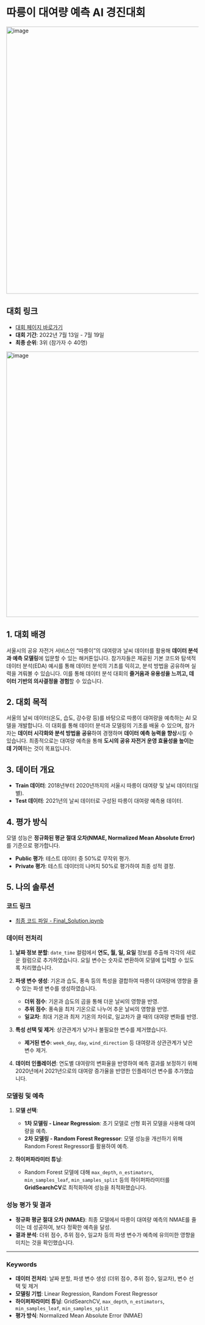 # 따릉이 대여량 예측 AI 경진대회

<img width="699" alt="image" src="https://github.com/user-attachments/assets/aa270eda-336e-432a-9aa5-656de2c92f1a">

## 대회 링크
- [대회 페이지 바로가기](https://dacon.io/competitions/open/235939/overview/description)
- **대회 기간**: 2022년 7월 13일 - 7월 19일
- **최종 순위**: 3위 (참가자 수 40명)
<img width="695" alt="image" src="https://github.com/user-attachments/assets/4d1ebabd-2838-4153-b08b-0cfc6c55307c">

## 1. 대회 배경
서울시의 공유 자전거 서비스인 “따릉이”의 대여량과 날씨 데이터를 활용해 **데이터 분석과 예측 모델링**에 입문할 수 있는 해커톤입니다. 참가자들은 제공된 기본 코드와 탐색적 데이터 분석(EDA) 예시를 통해 데이터 분석의 기초를 익히고, 분석 방법을 공유하며 실력을 겨뤄볼 수 있습니다. 이를 통해 데이터 분석 대회의 **즐거움과 유용성을 느끼고, 데이터 기반의 의사결정을 경험**할 수 있습니다.

## 2. 대회 목적
서울의 날씨 데이터(온도, 습도, 강수량 등)를 바탕으로 따릉이 대여량을 예측하는 AI 모델을 개발합니다. 이 대회를 통해 데이터 분석과 모델링의 기초를 배울 수 있으며, 참가자는 **데이터 시각화와 분석 방법을 공유**하여 경쟁하며 **데이터 예측 능력을 향상**시킬 수 있습니다. 최종적으로는 대여량 예측을 통해 **도시의 공유 자전거 운영 효율성을 높이는 데 기여**하는 것이 목표입니다.

## 3. 데이터 개요
- **Train 데이터**: 2018년부터 2020년까지의 서울시 따릉이 대여량 및 날씨 데이터(일별).
- **Test 데이터**: 2021년의 날씨 데이터로 구성된 따릉이 대여량 예측용 데이터.

## 4. 평가 방식
모델 성능은 **정규화된 평균 절대 오차(NMAE, Normalized Mean Absolute Error)** 를 기준으로 평가합니다.
- **Public 평가**: 테스트 데이터 중 50%로 무작위 평가.
- **Private 평가**: 테스트 데이터의 나머지 50%로 평가하여 최종 성적 결정. 

## 5. 나의 솔루션

### 코드 링크
- [최종 코드 파일 - Final_Solution.ipynb](./code/Final_Submission.ipynb)

### 데이터 전처리
1. **날짜 정보 분할**: `date_time` 컬럼에서 **연도, 월, 일, 요일** 정보를 추출해 각각의 새로운 컬럼으로 추가하였습니다. 요일 변수는 숫자로 변환하여 모델에 입력할 수 있도록 처리했습니다.
   
2. **파생 변수 생성**: 기온과 습도, 풍속 등의 특성을 결합하여 따릉이 대여량에 영향을 줄 수 있는 파생 변수를 생성하였습니다.
   - **더위 점수**: 기온과 습도의 곱을 통해 더운 날씨의 영향을 반영.
   - **추위 점수**: 풍속을 최저 기온으로 나누어 추운 날씨의 영향을 반영.
   - **일교차**: 최대 기온과 최저 기온의 차이로, 일교차가 클 때의 대여량 변화를 반영.

3. **특성 선택 및 제거**: 상관관계가 낮거나 불필요한 변수를 제거했습니다.
   - **제거된 변수**: `week_day`, `day`, `wind_direction` 등 대여량과 상관관계가 낮은 변수 제거.

4. **데이터 인플레이션**: 연도별 대여량의 변화율을 반영하여 예측 결과를 보정하기 위해 2020년에서 2021년으로의 대여량 증가율을 반영한 인플레이션 변수를 추가했습니다.

### 모델링 및 예측
1. **모델 선택**:
   - **1차 모델링 - Linear Regression**: 초기 모델로 선형 회귀 모델을 사용해 대여량을 예측.
   - **2차 모델링 - Random Forest Regressor**: 모델 성능을 개선하기 위해 Random Forest Regressor를 활용하여 예측.
   
2. **하이퍼파라미터 튜닝**:
   - Random Forest 모델에 대해 `max_depth`, `n_estimators`, `min_samples_leaf`, `min_samples_split` 등의 하이퍼파라미터를 **GridSearchCV**로 최적화하여 성능을 최적화했습니다.

### 성능 평가 및 결과
- **정규화 평균 절대 오차 (NMAE)**: 최종 모델에서 따릉이 대여량 예측의 NMAE를 줄이는 데 성공하여, 보다 정확한 예측을 달성.
- **결과 분석**: 더위 점수, 추위 점수, 일교차 등의 파생 변수가 예측에 유의미한 영향을 미치는 것을 확인했습니다.

---

### Keywords

- **데이터 전처리**: 날짜 분할, 파생 변수 생성 (더위 점수, 추위 점수, 일교차), 변수 선택 및 제거
- **모델링 기법**: Linear Regression, Random Forest Regressor
- **하이퍼파라미터 튜닝**: GridSearchCV, `max_depth`, `n_estimators`, `min_samples_leaf`, `min_samples_split`
- **평가 방식**: Normalized Mean Absolute Error (NMAE)
